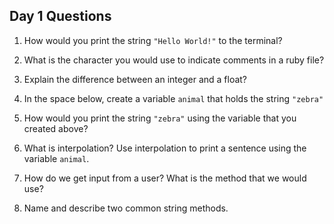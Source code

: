 ## Day 1 Questions

1. How would you print the string `"Hello World!"` to the terminal?

1. What is the character you would use to indicate comments in a ruby file?

1. Explain the difference between an integer and a float?

1. In the space below, create a variable `animal` that holds the string `"zebra"`

1. How would you print the string `"zebra"` using the variable that you created above?

1. What is interpolation? Use interpolation to print a sentence using the variable `animal`.

1. How do we get input from a user? What is the method that we would use?

1. Name and describe two common string methods.
